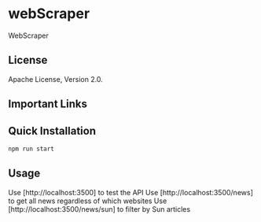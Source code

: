 # webScraper
WebScraper

## License
Apache License, Version 2.0.

## Important Links

## Quick Installation

```bash
npm run start
```

## Usage
Use [http://localhost:3500] to test the API 
Use [http://localhost:3500/news] to get all news regardless of which websites 
Use [http://localhost:3500/news/sun] to filter by Sun articles
